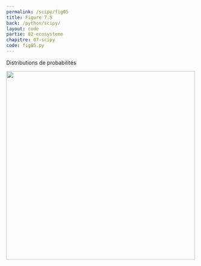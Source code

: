 ```yaml
---
permalink: /scipy/fig05
title: Figure 7.5
back: /python/scipy/
layout: code
partie: 02-ecosysteme
chapitre: 07-scipy
code: fig05.py
---
```


Distributions de probabilités

<img src="/python/_static/scipy/fig05.png" width="500px"/>
